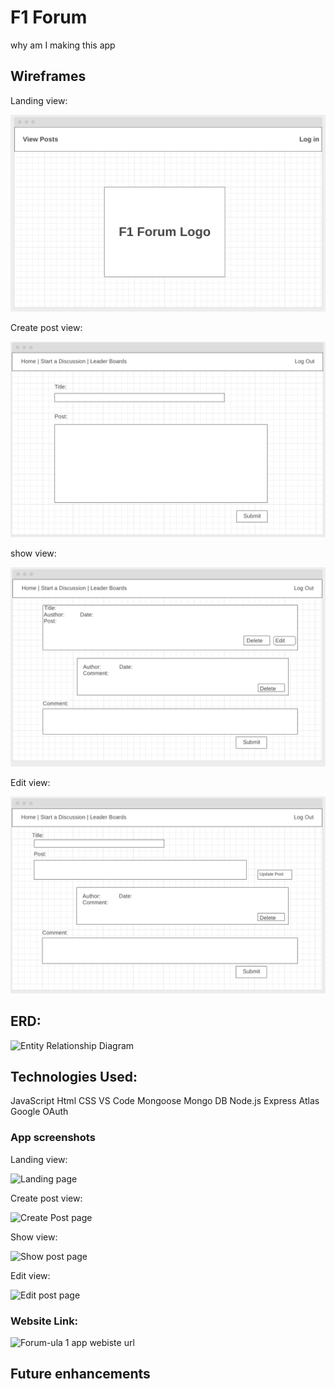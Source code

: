 # F1 Forum

why am I making this app



## Wireframes

Landing view: 

![Landing page](public/images/Landing_page_wireframe.png)

Create post view:

![Create Post Page](public/images/Create-Post.png)

show view:

![Show Page](public/images/Show-post-and-Comments.png)

Edit view:

![Show Page](public/images/Edit-Post.png)

## ERD:

![Entity Relationship Diagram]('public/images/ERD-F1-Forum.png')


## Technologies Used:

JavaScript
Html
CSS
VS Code
Mongoose
Mongo DB
Node.js
Express
Atlas
Google OAuth

### App screenshots

Landing view: 

![Landing page]()

Create post view:

![Create Post page]()

Show view:

![Show post page]()

Edit view:

![Edit post page]()


### Website Link:

![Forum-ula 1 app webiste url]('https://forumula-1.herokuapp.com/')

## Future enhancements